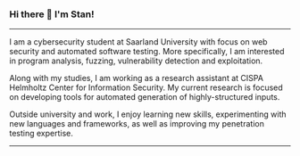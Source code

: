 ### Hi there 👋 I'm Stan!

---

I am a cybersecurity student at Saarland University with focus on web security and automated software testing. More specifically, I am interested in program analysis, fuzzing, vulnerability detection and exploitation.

Along with my studies, I am working as a research assistant at CISPA Helmholtz Center for Information Security. My current research is focused on developing tools for automated generation of highly-structured inputs.

Outside university and work, I enjoy learning new skills, experimenting with new languages and frameworks, as well as improving my penetration testing expertise.

---
<!--
#### Links

- TryHackMe
 <img src="https://tryhackme-badges.s3.amazonaws.com/Ameliorate.png" alt="TryHackMe">
-->
<!--
**StanimirIglev/StanimirIglev** is a ✨ _special_ ✨ repository because its `README.md` (this file) appears on your GitHub profile.

Here are some ideas to get you started:

- 🔭 I’m currently working on ...
- 🌱 I’m currently learning ...
- 👯 I’m looking to collaborate on ...
- 🤔 I’m looking for help with ...
- 💬 Ask me about ...
- 📫 How to reach me: ...
- 😄 Pronouns: ...
- ⚡ Fun fact: ...
-->
